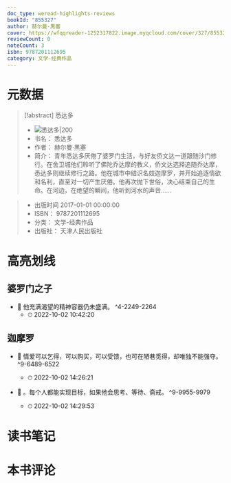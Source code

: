 ```yaml
---
doc_type: weread-highlights-reviews
bookId: "855327"
author: 赫尔曼·黑塞
cover: https://wfqqreader-1252317822.image.myqcloud.com/cover/327/855327/t7_855327.jpg
reviewCount: 0
noteCount: 3
isbn: 9787201112695
category: 文学-经典作品
---
```

# 元数据
> [!abstract] 悉达多
> - ![ 悉达多|200](https://wfqqreader-1252317822.image.myqcloud.com/cover/327/855327/t7_855327.jpg)
> - 书名： 悉达多
> - 作者： 赫尔曼·黑塞
> - 简介：     青年悉达多厌倦了婆罗门生活，与好友侨文达一道跟随沙门修行。在舍卫城他们聆听了佛陀乔达摩的教义，侨文达选择追随乔达摩，悉达多则继续修行之路。他在城市中结识名妓迦摩罗，并开始追逐情欲和名利，直至对一切产生厌倦。他再次抛下世俗，决心结束自己的生命。在河边，在绝望的瞬间，他听到河水的声音……

> - 出版时间 2017-01-01 00:00:00
> - ISBN： 9787201112695
> - 分类： 文学-经典作品
> - 出版社： 天津人民出版社

# 高亮划线

## 婆罗门之子


- 📌 他充满渴望的精神容器仍未盛满。 ^4-2249-2264
    - ⏱ 2022-10-02 10:42:20 
## 迦摩罗


- 📌 情爱可以乞得，可以购买，可以受馈，也可在陋巷觅得，却唯独不能强夺。 ^9-6489-6522
    - ⏱ 2022-10-02 14:26:21 

- 📌 。每个人都能实现目标，如果他会思考、等待、斋戒。 ^9-9955-9979
    - ⏱ 2022-10-02 14:29:53 
# 读书笔记

# 本书评论
